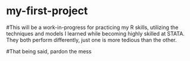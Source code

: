 # my-first-project

#This will be a work-in-progress for practicing my R skills, utilizing the techniques and models I learned while becoming highly skilled at STATA. They both perform differently, just one is more tedious than the other. 

#That being said, pardon the mess


